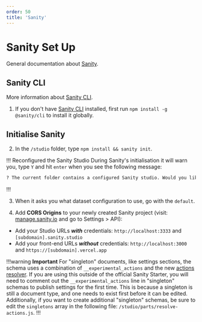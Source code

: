 ```yaml
---
order: 50
title: 'Sanity'
---
```


# Sanity Set Up

General documentation about [Sanity](https://www.sanity.io/docs/getting-started).

## Sanity CLI

More information about [Sanity CLI](https://www.sanity.io/docs/getting-started-with-sanity-cli).

1. If you don't have [Sanity CLI](https://www.sanity.io/docs/getting-started-with-sanity-cli) installed, first run `npm install -g @sanity/cli` to install it globally.

## Initialise Sanity

2. In the `/studio` folder, type `npm install && sanity init`.

!!! Reconfigured the Sanity Studio
During Sanity's initialisation it will warn you, type `Y` and hit `enter` when you see the following message:

```sh
? The current folder contains a configured Sanity studio. Would you like to reconfigure it? (Y/n)
```

!!!

3. When it asks you what dataset configuration to use, go with the `default`.

4. Add **CORS Origins** to your newly created Sanity project (visit: [manage.sanity.io](https://manage.sanity.io) and go to Settings > API):

- Add your Studio URLs **_with_** credentials: `http://localhost:3333` and `[subdomain].sanity.studio`
- Add your front-end URLs **_without_** credentials: `http://localhost:3000` and `https://[subdomain].vercel.app`

!!!warning **Important**
For "singleton" documents, like settings sections, the schema uses a combination of `__experimental_actions` and the new [actions resolver](https://www.sanity.io/docs/document-actions). If you are using this outside of the official Sanity Starter, you will need to comment out the `__experimental_actions` line in "singleton" schemas to publish settings for the first time. This is because a singleton is still a document type, and one needs to exist first before it can be edited. Additionally, if you want to create additional "singleton" schemas, be sure to edit the `singletons` array in the following file: `/studio/parts/resolve-actions.js`.
!!!
